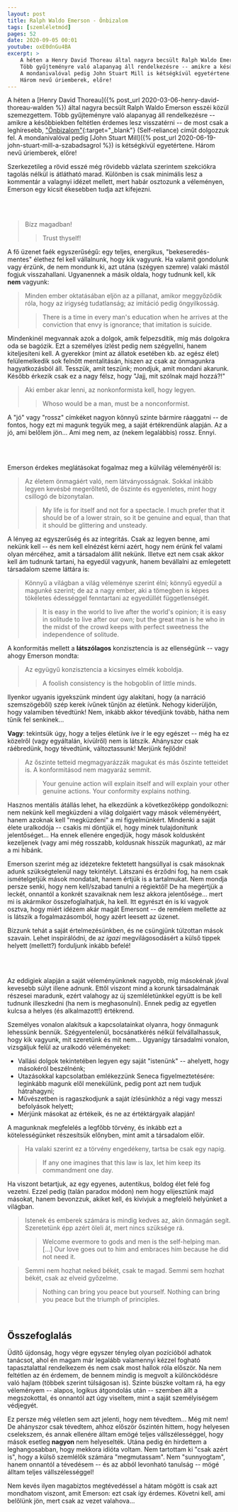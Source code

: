 ```yaml
---
layout: post
title: Ralph Waldo Emerson - Önbizalom
tags: [szemléletmód]
pages: 52
date: 2020-09-05 00:01
youtube: oxE0dnGu4BA
excerpt: >
    A héten a Henry David Thoreau által nagyra becsült Ralph Waldo Emerson esszéi közül szemezgettem.
    Több gyűjteményre való alapanyag áll rendelkezésre -- amikre a későbbiekben feltétlen érdemes lesz visszatérni -- de most csak a leghíresebb, "Önbizalom" (Self-reliance) címűt dolgozzuk fel.
    A mondanivalóval pedig John Stuart Mill is kétségkívül egyetértene.
    Három nevű úriemberek, előre!
---
```


A héten a [Henry David Thoreau]({% post_url 2020-03-06-henry-david-thoreau-walden %}) által nagyra becsült Ralph Waldo Emerson esszéi közül szemezgettem.
Több gyűjteményre való alapanyag áll rendelkezésre -- amikre a későbbiekben feltétlen érdemes lesz visszatérni -- de most csak a leghíresebb, ["Önbizalom"](https://www.goodreads.com/book/show/1760630.Self_Reliance){:target="_blank"} (Self-reliance) címűt dolgozzuk fel.
A mondanivalóval pedig [John Stuart Mill]({% post_url 2020-06-19-john-stuart-mill-a-szabadsagrol %}) is kétségkívül egyetértene.
Három nevű úriemberek, előre!

Szerkezetileg a rövid esszé még rövidebb vázlata szerintem szekciókra tagolás nélkül is átlátható marad.
Különben is csak minimális lesz a kommentár a valagnyi idézet mellett, mert habár osztozunk a véleményen, Emerson egy kicsit ékesebben tudja azt kifejezni.

<br />
<br />

> Bízz magadban!
> > Trust thyself!


A fő üzenet faék egyszerűségű: egy teljes, energikus, "bekeseredés-mentes" élethez fel kell vállalnunk, hogy kik vagyunk.
Ha valamit gondolunk vagy érzünk, de nem mondunk ki, azt utána (szégyen szemre) valaki mástól fogjuk visszahallani.
Ugyanennek a másik oldala, hogy tudnunk kell, kik **nem** vagyunk:


> Minden ember oktatásában eljön az a pillanat, amikor meggyőződik róla, hogy az irigység tudatlanság; az imitáció pedig öngyilkosság.
> > There is a time in every man's education when he arrives at the conviction that envy is ignorance; that imitation is suicide.


Mindenkinél megvannak azok a dolgok, amik felpezsdítik, míg más dolgokra oda se bagózik.
Ezt a személyes ízlést pedig nem szégyellni, hanem kiteljesíteni kell.
A gyerekkor (mint az állatok esetében kb. az egész élet) felülemelkedik sok felnőtt mentalitásán, hiszen az csak az önmagunkra hagyatkozásból áll.
Tesszük, amit teszünk; mondjuk, amit mondani akarunk.
Később érkezik csak ez a nagy félsz, hogy "Jajj, mit szólnak majd hozzá?!"


> Aki ember akar lenni, az nonkonformista kell, hogy legyen.
> > Whoso would be a man, must be a nonconformist.


A "jó" vagy "rossz" címkéket nagyon könnyű szinte bármire ráaggatni -- de fontos, hogy ezt mi magunk tegyük meg, a saját értékrendünk alapján.
Az a jó, ami belőlem jön...
Ami meg nem, az (nekem legalábbis) rossz.
Ennyi.

<br />
<br />

Emerson érdekes meglátásokat fogalmaz meg a külvilág véleményéről is:


> Az életem önmagáért való, nem látványosságnak. Sokkal inkább legyen kevésbé megerőltető, de őszinte és egyenletes, mint hogy csillogó de bizonytalan.
> > My life is for itself and not for a spectacle. I much prefer that it should be of a lower strain, so it be genuine and equal, than that it should be glittering and unsteady.


A lényeg az egyszerűség és az integritás.
Csak az legyen benne, ami nekünk kell -- és nem kell elnézést kérni azért, hogy nem érünk fel valami olyan mércéhez, amit a társadalom állít nekünk.
Illetve ezt nem csak akkor kell ám tudnunk tartani, ha egyedül vagyunk, hanem bevállalni az emlegetett társadalom szeme láttára is:


> Könnyű a világban a világ véleménye szerint élni; könnyű egyedül a magunké szerint; de az a nagy ember, aki a tömegben is képes tökéletes édességgel fenntartani az egyedüllét függetlenségét.
> > It is easy in the world to live after the world's opinion; it is easy in solitude to live after our own; but the great man is he who in the midst of the crowd keeps with perfect sweetness the independence of solitude.

A konformitás mellett a **látszólagos** konzisztencia is az ellenségünk -- vagy ahogy Emerson mondta:


> Az együgyű konzisztencia a kicsinyes elmék koboldja.
> > A foolish consistency is the hobgoblin of little minds.


Ilyenkor ugyanis igyekszünk mindent úgy alakítani, hogy (a narráció szemszögéből) szép kerek ívűnek tűnjön az életünk.
Nehogy kiderüljön, hogy valamiben tévedtünk!
Nem, inkább akkor tévedjünk tovább, hátha nem tűnik fel senkinek...

**Vagy**: tekintsük úgy, hogy a teljes életünk íve ír le egy egészet -- még ha ez közelről (vagy egyáltalán, kívülről) nem is látszik.
Ahányszor csak ráébredünk, hogy tévedtünk, változtassunk!
Merjünk fejlődni!


> Az őszinte tetteid megmagyarázzák magukat és más őszinte tetteidet is. A konformitásod nem magyaráz semmit.
> > Your genuine action will explain itself and will explain your other genuine actions. Your conformity explains nothing.


Hasznos mentális átállás lehet, ha elkezdünk a következőképp gondolkozni: nem nekünk kell megküzdeni a világ dolgaiért vagy mások véleményéért, hanem azoknak kell "megküzdeni" a mi figyelmünkért.
Mindenki a saját élete uralkodója -- csakis mi döntjük el, hogy minek tulajdonítunk jelentőséget...
Ha ennek ellenére engedjük, hogy mások koldusként kezeljenek (vagy ami még rosszabb, koldusnak hisszük magunkat), az már a mi hibánk.

Emerson szerint még az idézetekre fektetett hangsúllyal is csak másoknak adunk szükségtelenül nagy tekintélyt.
Látszani és érződni fog, ha nem csak ismételgetjük mások mondatait, hanem értjük is a tartalmukat.
Nem mondja persze senki, hogy nem kell/szabad tanulni a régiektől!
De ha megértjük a leckét, onnantól a konkrét szavaiknak nem lesz akkora jelentősége... mert mi is akármikor összefoglalhatjuk, ha kell.
Itt egyrészt én is ki vagyok osztva, hogy miért idézem akár magát Emersont -- de remélem mellette az is látszik a fogalmazásomból, hogy azért leesett az üzenet.

Bízzunk tehát a saját értelmezésünkben, és ne csüngjünk túlzottan mások szavain.
Lehet inspirálódni, de az _igazi_ megvilágosodásért a külső tippek helyett (mellett?) forduljunk inkább befelé!

<br />
<br />

Az eddigiek alapján a saját véleményünknek nagyobb, míg másokénak jóval kevesebb súlyt illene adnunk.
Ettől viszont mind a korunk társadalmának részesei maradunk, ezért valahogy az új szemléletünkkel együtt is be kell tudnunk illeszkedni (ha nem is meghasonulni).
Ennek pedig az egyetlen kulcsa a helyes (és alkalmazott!) értékrend.

Személyes vonalon alakítsuk a kapcsolatainkat olyanra, hogy önmagunk lehessünk bennük.
Szégyentelenül, bocsánatkérés nélkül felvállalhassuk, hogy kik vagyunk, mit szeretünk és mit nem...
Ugyanígy társadalmi vonalon, vizsgáljuk felül az uralkodó véleményeket:

- Vallási dolgok tekintetében legyen egy saját "istenünk" -- ahelyett, hogy másokéról beszélnénk;
- Utazásokkal kapcsolatban emlékezzünk Seneca figyelmeztetésére: leginkább magunk elől menekülünk, pedig pont azt nem tudjuk hátrahagyni;
- Művészetben is ragaszkodjunk a saját ízlésünkhöz a régi vagy messzi befolyások helyett;
- Mérjünk másokat az értékeik, és ne az értéktárgyaik alapján!

A magunknak megfelelés a legfőbb törvény, és inkább ezt a kötelességünket részesítsük előnyben, mint amit a társadalom előír.


> Ha valaki szerint ez a törvény engedékeny, tartsa be csak egy napig.
> > If any one imagines that this law is lax, let him keep its commandment one day.


Ha viszont betartjuk, az egy egyenes, autentikus, boldog élet felé fog vezetni.
Ezzel pedig (talán paradox módon) nem hogy elijesztünk majd másokat, hanem bevonzzuk, akiket kell, és kivívjuk a megfelelő helyünket a világban.


> Istenek és emberek számára is mindig kedves az, akin önmagán segít. Szeretetünk épp azért öleli át, mert nincs szüksége rá.
> > Welcome evermore to gods and men is the self-helping man. [...] Our love goes out to him and embraces him because he did not need it.

> Semmi nem hozhat neked békét, csak te magad. Semmi sem hozhat békét, csak az elveid győzelme.
> > Nothing can bring you peace but yourself. Nothing can bring you peace but the triumph of principles.

<br />





















## Összefoglalás

Üdítő újdonság, hogy végre egyszer tényleg olyan pozícióból adhatok tanácsot, ahol én magam már legalább valamennyi kézzel fogható tapasztalattal rendelkezem és nem csak most hallok róla először.
Na nem feltétlen az én érdemem, de bennem mindig is megvolt a különcködésre való hajlam (többek szerint túlságosan is).
Szinte büszke voltam rá, ha egy véleményem -- alapos, logikus átgondolás után -- szemben állt a megszokottal, és onnantól azt úgy viseltem, mint a saját személyiségem védjegyét.

Ez persze még véletlen sem azt jelenti, hogy nem tévedtem...
Még mit nem!
De ahányszor csak tévedtem, ahhoz először őszintén hittem, hogy helyesen cselekszem, és annak ellenére álltam emögé teljes vállszélességgel, hogy mások esetleg **nagyon** nem helyeselték.
Utána pedig én hirdettem a leghangosabban, hogy mekkora idióta voltam.
Nem tartottam ki "csak azért is", hogy a külső szemlélők számára "megmutassam".
Nem "sunnyogtam", hanem onnantól a tévedésem -- és az abból levonható tanulság -- mögé álltam teljes vállszélességgel!

Nem kevés ilyen magabiztos megtévedéssel a hátam mögött is csak azt mondhatom viszont, amit Emerson: ezt csak így érdemes.
Követni kell, ami belőlünk jön, mert csak az vezet valahova...